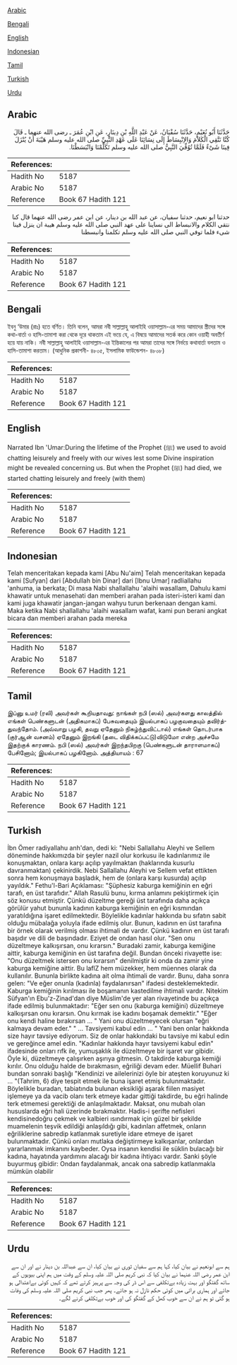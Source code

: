[Arabic](#arabic)

[Bengali](#bengali)

[English](#english)

[Indonesian](#indonesian)

[Tamil](#tamil)

[Turkish](#turkish)

[Urdu](#urdu)

## Arabic


<div dir="rtl" lang="ar" style={{fontSize:'larger',backgroundColor:'#f8f9fa',padding:20}}>
حَدَّثَنَا أَبُو نُعَيْمٍ، حَدَّثَنَا سُفْيَانُ، عَنْ عَبْدِ اللَّهِ بْنِ دِينَارٍ، عَنِ ابْنِ عُمَرَ ـ رضى الله عنهما ـ قَالَ كُنَّا نَتَّقِي الْكَلاَمَ وَالاِنْبِسَاطَ إِلَى نِسَائِنَا عَلَى عَهْدِ النَّبِيِّ صلى الله عليه وسلم هَيْبَةَ أَنْ يُنْزَلَ فِينَا شَىْءٌ فَلَمَّا تُوُفِّيَ النَّبِيُّ صلى الله عليه وسلم تَكَلَّمْنَا وَانْبَسَطْنَا‏.‏
</div>
<div style={{backgroundColor:'#f8f9fa',padding:20, marginBottom: 10}}><table> <thead> <tr> <th>References:</th> <th></th> </tr> </thead> <tbody><tr><td>Hadith No</td><td>5187</td></tr><tr><td>Arabic No</td><td>5187</td></tr><tr><td>Reference</td><td>Book 67 Hadith 121</td></tr></tbody></table></div>


<div dir="rtl" lang="ar" style={{fontSize:'larger',backgroundColor:'#f8f9fa',padding:20}}>
حدثنا ابو نعيم، حدثنا سفيان، عن عبد الله بن دينار، عن ابن عمر رضى الله عنهما قال كنا نتقي الكلام والانبساط الى نساينا على عهد النبي صلى الله عليه وسلم هيبة ان ينزل فينا شىء فلما توفي النبي صلى الله عليه وسلم تكلمنا وانبسطنا
</div>
<div style={{backgroundColor:'#f8f9fa',padding:20, marginBottom: 10}}><table> <thead> <tr> <th>References:</th> <th></th> </tr> </thead> <tbody><tr><td>Hadith No</td><td>5187</td></tr><tr><td>Arabic No</td><td>5187</td></tr><tr><td>Reference</td><td>Book 67 Hadith 121</td></tr></tbody></table></div>

## Bengali


<div dir="ltr" lang="bn" style={{fontSize:'larger',backgroundColor:'#f8f9fa',padding:20}}>
ইবনু ‘উমার (রাঃ) হতে বর্ণিত। তিনি বলেন, আমরা নবী সাল্লাল্লাহু আলাইহি ওয়াসাল্লাম-এর সময় আমাদের স্ত্রীদের সঙ্গে কথা-বার্তা ও হাসি-তামাশা করা থেকে দূরে থাকতাম এই ভয়ে যে, এ বিষয়ে আমাদের সতর্ক করে কোন ওয়াহী অবতীর্ণ হয়ে যায় নাকি। নবী সাল্লাল্লাহু আলাইহি ওয়াসাল্লাম-এর ইন্তিকালের পর আমরা তাদের সঙ্গে নির্ভয়ে কথাবার্তা বলতাম ও হাসি-তামাশা করতাম। (আধুনিক প্রকাশনী- ৪৮০৫, ইসলামিক ফাউন্ডেশন- ৪৮০৮)
</div>
<div style={{backgroundColor:'#f8f9fa',padding:20, marginBottom: 10}}><table> <thead> <tr> <th>References:</th> <th></th> </tr> </thead> <tbody><tr><td>Hadith No</td><td>5187</td></tr><tr><td>Arabic No</td><td>5187</td></tr><tr><td>Reference</td><td>Book 67 Hadith 121</td></tr></tbody></table></div>

## English


<div dir="ltr" lang="en" style={{fontSize:'larger',backgroundColor:'#f8f9fa',padding:20}}>
Narrated Ibn 'Umar:During the lifetime of the Prophet (ﷺ) we used to avoid chatting leisurely and freely with our wives lest some Divine inspiration might be revealed concerning us. But when the Prophet (ﷺ) had died, we started chatting leisurely and freely (with them)
</div>
<div style={{backgroundColor:'#f8f9fa',padding:20, marginBottom: 10}}><table> <thead> <tr> <th>References:</th> <th></th> </tr> </thead> <tbody><tr><td>Hadith No</td><td>5187</td></tr><tr><td>Arabic No</td><td>5187</td></tr><tr><td>Reference</td><td>Book 67 Hadith 121</td></tr></tbody></table></div>

## Indonesian


<div dir="ltr" lang="id" style={{fontSize:'larger',backgroundColor:'#f8f9fa',padding:20}}>
Telah menceritakan kepada kami [Abu Nu'aim] Telah menceritakan kepada kami [Sufyan] dari [Abdullah bin Dinar] dari [Ibnu Umar] radliallahu 'anhuma, ia berkata; Di masa Nabi shallallahu 'alaihi wasallam, Dahulu kami khawatir untuk menasehati dan memberi arahan pada isteri-isteri kami dan kami juga khawatir jangan-jangan wahyu turun berkenaan dengan kami. Maka ketika Nabi shallallahu 'alaihi wasallam wafat, kami pun berani angkat bicara dan memberi arahan pada mereka
</div>
<div style={{backgroundColor:'#f8f9fa',padding:20, marginBottom: 10}}><table> <thead> <tr> <th>References:</th> <th></th> </tr> </thead> <tbody><tr><td>Hadith No</td><td>5187</td></tr><tr><td>Arabic No</td><td>5187</td></tr><tr><td>Reference</td><td>Book 67 Hadith 121</td></tr></tbody></table></div>

## Tamil


<div dir="ltr" lang="ta" style={{fontSize:'larger',backgroundColor:'#f8f9fa',padding:20}}>
இப்னு உமர் (ரலி) அவர்கள் கூறியதாவது: நாங்கள் நபி (ஸல்) அவர்களது காலத்தில் எங்கள் பெண்களுடன் (அதிகமாகப்) பேசுவதையும் இயல்பாகப் பழகுவதையும் தவிர்த்துவந்தோம். (அவ்வாறு பழகி, தவறு ஏதேனும் நிகழ்ந்துவிட்டால்) எங்கள் தொடர்பாக (குர்ஆன் வசனம்) ஏதேனும் இறங்கி (தடை விதிக்கப்பட்டு)விடுமோ என்ற அச்சமே இதற்குக் காரணம். நபி (ஸல்) அவர்கள் இறந்தபிறகு (பெண்களுடன் தாராளமாகப்) பேசினோம்; இயல்பாகப் பழகினோம். அத்தியாயம் : 67
</div>
<div style={{backgroundColor:'#f8f9fa',padding:20, marginBottom: 10}}><table> <thead> <tr> <th>References:</th> <th></th> </tr> </thead> <tbody><tr><td>Hadith No</td><td>5187</td></tr><tr><td>Arabic No</td><td>5187</td></tr><tr><td>Reference</td><td>Book 67 Hadith 121</td></tr></tbody></table></div>

## Turkish


<div dir="ltr" lang="tr" style={{fontSize:'larger',backgroundColor:'#f8f9fa',padding:20}}>
İbn Ömer radiyallahu anh'dan, dedi ki: "Nebi Sallallahu Aleyhi ve Sellem döneminde hakkımızda bir şeyler nazil olur korkusu ile kadınlarımız ile konuşmaktan, onlara karşı açılıp yayılmaktan (haklarında kusurlu davranmaktan) çekinirdik. Nebi Sallallahu Aleyhi ve Sellem vefat ettikten sonra hem konuşmaya başladık, hem de (onlara karşı kusurda) açılıp yayıldık." Fethu'l-Bari Açıklaması: "Şüphesiz kaburga kemiğinin en eğri tarafı, en üst tarafıdır." Allah Rasulü bunu, kırma anlamını pekiştirmek için söz konusu etmiştir. Çünkü düzeltme gereği üst tarafında daha açıkça görülür yahut bununla kadının kaburga kemiğinin en eğri kısmından yaratıldığına işaret edilmektedir. Böylelikle kadınlar hakkında bu sıfatın sabit olduğu mübalağa yoluyla ifade edilmiş olur. Bunun, kadının en üst tarafına bir örnek olarak verilmiş olması ihtimali de vardır. Çünkü kadının en üst tarafı başıdır ve dili de başındadır. Eziyet de ondan hasıl olur. "Sen onu düzeltmeye kalkışırsan, onu kırarsın." Buradaki zamir, kaburga kemiğine aittir, kaburga kemiğinin en üst tarafına değil. Bundan önceki rivayette ise: "Onu düzeltmek istersen onu kırarsın" denilmiştir ki onda da zamir yine kaburga kemiğine aittir. Bu laflZ hem müzekker, hem müennes olarak da kullanılır. Bununla birlikte kadına ait olma ihtimali de vardır. Bunu, daha sonra gelen: "Ve eğer onunla (kadınla) faydalanırsan" ifadesi desteklemektedir. Kaburga kemiğinin kırılması ile boşamanın kastedilme ihtimali vardır. Nitekim Süfyan'ın Ebu'z-Zinad'dan diye Müslim'de yer alan rivayetinde bu açıkça ifade edilmiş bulunmaktadır: "Eğer sen onu (kaburga kemiğini) düzeltmeye kalkışırsan onu kırarsın. Onu kırmak ise kadını boşamak demektir." "Eğer onu kendi haline bırakırsan ... " Yani onu düzeltmeyecek olursan "eğri kalmaya devam eder." " ... Tavsiyemi kabul edin ... " Yani ben onlar hakkında size hayır tavsiye ediyorum. Siz de onlar hakkındaki bu tavsiye mi kabul edin ve gereğince amel edin. "Kadınlar hakkında hayır tavsiyemi kabul edin" ifadesinde onları rıfk ile, yumuşaklık ile düzeltmeye bir işaret var gibidir. Öyle ki, düzeltmeye çalışırken aşırıya gitmesin. O takdirde kaburga kemiği kırılır. Onu olduğu halde de bırakmasın, eğriliği devam eder. Müellif Buhari bundan sonraki başlığı "Kendinizi ve ailelerinizi öyle bir ateşten koruyunuz ki ... "(Tahrim, 6) diye tespit etmek ile buna işaret etmiş bulunmaktadır. Böylelikle buradan, tabiatında bulunan eksikliği aşarak fiilen masiyet işlemeye ya da vacib olanı terk etmeye kadar gittiği takdirde, bu eğri halinde terk etmemesi gerektiği de anlaşılmaktadır. Maksat, onu mubah olan hususlarda eğri hali üzerinde bırakmaktır. Hadis-i şerifte nefisleri kendisinedoğru çekmek ve kalbieri ısındırmak için güzel bir şekilde muamelenin teşvik edildiği anlaşıldığı gibi, kadınları affetmek, onların eğriliklerine sabredip katlanmak suretiyle idare etmeye de işaret bulunmaktadır. Çünkü onları mutlaka değiştirmeye kalkışanlar, onlardan yararlanmak imkanını kaybeder. Oysa insanın kendisi ile süklin bulacağı bir kadına, hayatında yardımını alacağı bir kadına ihtiyacı vardır. Sanki şöyle buyurmuş gibidir: Ondan faydalanmak, ancak ona sabredip katlanmakla mümkün olabilir
</div>
<div style={{backgroundColor:'#f8f9fa',padding:20, marginBottom: 10}}><table> <thead> <tr> <th>References:</th> <th></th> </tr> </thead> <tbody><tr><td>Hadith No</td><td>5187</td></tr><tr><td>Arabic No</td><td>5187</td></tr><tr><td>Reference</td><td>Book 67 Hadith 121</td></tr></tbody></table></div>

## Urdu


<div dir="rtl" lang="ur" style={{fontSize:'larger',backgroundColor:'#f8f9fa',padding:20}}>
ہم سے ابونعیم نے بیان کیا، کہا ہم سے سفیان ثوری نے بیان کیا، ان سے عبداللہ بن دینار نے اور ان سے ابن عمر رضی اللہ عنہما نے بیان کیا کہ نبی کریم صلی اللہ علیہ وسلم کے وقت میں ہم اپنی بیویوں کے ساتھ گفتگو اور بہت زیادہ بےتکلفی سے اس ڈر کی وجہ سے پرہیز کرتے تھے کہ کہیں کوئی بےاعتدالی ہو جائے اور ہماری برائی میں کوئی حکم نازل نہ ہو جائے۔ پھر جب نبی کریم صلی اللہ علیہ وسلم کی وفات ہو گئی تو ہم نے ان سے خوب کھل کے گفتگو کی اور خوب بےتکلفی کرنے لگے۔
</div>
<div style={{backgroundColor:'#f8f9fa',padding:20, marginBottom: 10}}><table> <thead> <tr> <th>References:</th> <th></th> </tr> </thead> <tbody><tr><td>Hadith No</td><td>5187</td></tr><tr><td>Arabic No</td><td>5187</td></tr><tr><td>Reference</td><td>Book 67 Hadith 121</td></tr></tbody></table></div>